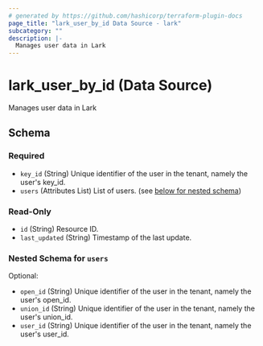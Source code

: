 ```yaml
---
# generated by https://github.com/hashicorp/terraform-plugin-docs
page_title: "lark_user_by_id Data Source - lark"
subcategory: ""
description: |-
  Manages user data in Lark
---
```


# lark_user_by_id (Data Source)

Manages user data in Lark



<!-- schema generated by tfplugindocs -->
## Schema

### Required

- `key_id` (String) Unique identifier of the user in the tenant, namely the user's key_id.
- `users` (Attributes List) List of users. (see [below for nested schema](#nestedatt--users))

### Read-Only

- `id` (String) Resource ID.
- `last_updated` (String) Timestamp of the last update.

<a id="nestedatt--users"></a>
### Nested Schema for `users`

Optional:

- `open_id` (String) Unique identifier of the user in the tenant, namely the user's open_id.
- `union_id` (String) Unique identifier of the user in the tenant, namely the user's union_id.
- `user_id` (String) Unique identifier of the user in the tenant, namely the user's user_id.
